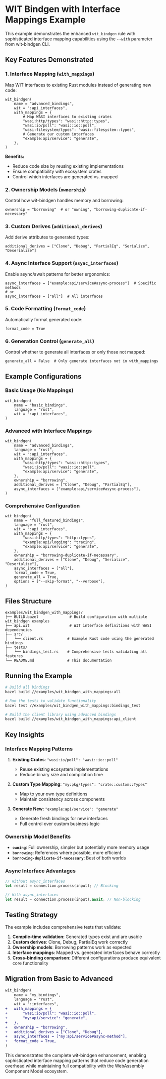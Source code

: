 # WIT Bindgen with Interface Mappings Example

This example demonstrates the enhanced `wit_bindgen` rule with sophisticated interface mapping capabilities using the `--with` parameter from wit-bindgen CLI.

## Key Features Demonstrated

### 1. Interface Mapping (`with_mappings`)

Map WIT interfaces to existing Rust modules instead of generating new code:

```starlark
wit_bindgen(
    name = "advanced_bindings",
    wit = ":api_interfaces",
    with_mappings = {
        # Map WASI interfaces to existing crates
        "wasi:http/types": "wasi::http::types",
        "wasi:io/poll": "wasi::io::poll",
        "wasi:filesystem/types": "wasi::filesystem::types",
        # Generate our custom interfaces
        "example:api/service": "generate",
    },
)
```

**Benefits:**

- Reduce code size by reusing existing implementations
- Ensure compatibility with ecosystem crates
- Control which interfaces are generated vs. mapped

### 2. Ownership Models (`ownership`)

Control how wit-bindgen handles memory and borrowing:

```starlark
ownership = "borrowing"  # or "owning", "borrowing-duplicate-if-necessary"
```

### 3. Custom Derives (`additional_derives`)

Add derive attributes to generated types:

```starlark
additional_derives = ["Clone", "Debug", "PartialEq", "Serialize", "Deserialize"]
```

### 4. Async Interface Support (`async_interfaces`)

Enable async/await patterns for better ergonomics:

```starlark
async_interfaces = ["example:api/service#async-process"]  # Specific methods
# or
async_interfaces = ["all"]  # All interfaces
```

### 5. Code Formatting (`format_code`)

Automatically format generated code:

```starlark
format_code = True
```

### 6. Generation Control (`generate_all`)

Control whether to generate all interfaces or only those not mapped:

```starlark
generate_all = False  # Only generate interfaces not in with_mappings
```

## Example Configurations

### Basic Usage (No Mappings)

```starlark
wit_bindgen(
    name = "basic_bindings",
    language = "rust",
    wit = ":api_interfaces",
)
```

### Advanced with Interface Mappings

```starlark
wit_bindgen(
    name = "advanced_bindings",
    language = "rust",
    wit = ":api_interfaces",
    with_mappings = {
        "wasi:http/types": "wasi::http::types",
        "wasi:io/poll": "wasi::io::poll",
        "example:api/service": "generate",
    },
    ownership = "borrowing",
    additional_derives = ["Clone", "Debug", "PartialEq"],
    async_interfaces = ["example:api/service#async-process"],
)
```

### Comprehensive Configuration

```starlark
wit_bindgen(
    name = "full_featured_bindings",
    language = "rust",
    wit = ":api_interfaces",
    with_mappings = {
        "wasi:http/types": "http::types",
        "example:api/logging": "tracing",
        "example:api/service": "generate",
    },
    ownership = "borrowing-duplicate-if-necessary",
    additional_derives = ["Clone", "Debug", "Serialize", "Deserialize"],
    async_interfaces = ["all"],
    format_code = True,
    generate_all = True,
    options = ["--skip-format", "--verbose"],
)
```

## Files Structure

```
examples/wit_bindgen_with_mappings/
├── BUILD.bazel              # Build configuration with multiple wit_bindgen examples
├── api.wit                  # WIT interface definitions with WASI dependencies
├── src/
│   └── client.rs           # Example Rust code using the generated bindings
├── tests/
│   └── bindings_test.rs    # Comprehensive tests validating all features
└── README.md               # This documentation
```

## Running the Example

```bash
# Build all bindings
bazel build //examples/wit_bindgen_with_mappings:all

# Run the tests to validate functionality
bazel test //examples/wit_bindgen_with_mappings:bindings_test

# Build the client library using advanced bindings
bazel build //examples/wit_bindgen_with_mappings:api_client
```

## Key Insights

### Interface Mapping Patterns

1. **Existing Crates**: `"wasi:io/poll": "wasi::io::poll"`
   - Reuse existing ecosystem implementations
   - Reduce binary size and compilation time

2. **Custom Type Mapping**: `"my:pkg/types": "crate::custom::Types"`
   - Map to your own type definitions
   - Maintain consistency across components

3. **Generate New**: `"example:api/service": "generate"`
   - Generate fresh bindings for new interfaces
   - Full control over custom business logic

### Ownership Model Benefits

- **`owning`**: Full ownership, simpler but potentially more memory usage
- **`borrowing`**: References where possible, more efficient
- **`borrowing-duplicate-if-necessary`**: Best of both worlds

### Async Interface Advantages

```rust
// Without async_interfaces
let result = connection.process(input); // Blocking

// With async_interfaces
let result = connection.process(input).await; // Non-blocking
```

## Testing Strategy

The example includes comprehensive tests that validate:

1. **Compile-time validation**: Generated types exist and are usable
2. **Custom derives**: Clone, Debug, PartialEq work correctly
3. **Ownership models**: Borrowing patterns work as expected
4. **Interface mappings**: Mapped vs. generated interfaces behave correctly
5. **Cross-binding comparison**: Different configurations produce equivalent core functionality

## Migration from Basic to Advanced

```diff
wit_bindgen(
    name = "my_bindings",
    language = "rust",
    wit = ":interfaces",
+   with_mappings = {
+       "wasi:io/poll": "wasi::io::poll",
+       "my:api/service": "generate",
+   },
+   ownership = "borrowing",
+   additional_derives = ["Clone", "Debug"],
+   async_interfaces = ["my:api/service#async-method"],
+   format_code = True,
)
```

This demonstrates the complete wit-bindgen enhancement, enabling sophisticated interface mapping patterns that reduce code generation overhead while maintaining full compatibility with the WebAssembly Component Model ecosystem.
